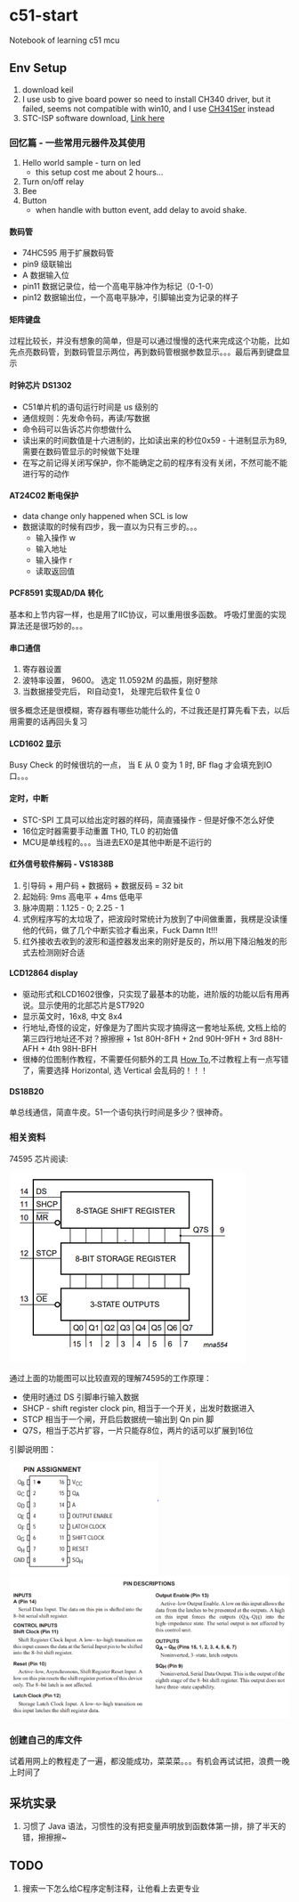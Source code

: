 # c51-start

Notebook of learning c51 mcu

## Env Setup

1. download keil
1. I use usb to give board power so need to install CH340 driver, but it failed, seems not compatible with win10, and I use [CH341Ser](http://www.wch.cn/download/CH341SER_EXE.html) instead
1. STC-ISP software download, [Link here](http://www.stcisp.com/stcisp620_off.html)

### 回忆篇 - 一些常用元器件及其使用

1. Hello world sample - turn on led
    * this setup cost me about 2 hours...
1. Turn on/off relay
1. Bee
1. Button
    * when handle with button event, add delay to avoid shake.

#### 数码管

* 74HC595 用于扩展数码管
* pin9 级联输出
* A 数据输入位
* pin11 数据记录位，给一个高电平脉冲作为标记（0-1-0）
* pin12 数据输出位，一个高电平脉冲，引脚输出变为记录的样子

#### 矩阵键盘

过程比较长，并没有想象的简单，但是可以通过慢慢的迭代来完成这个功能，比如先点亮数码管，到数码管显示两位，再到数码管根据参数显示。。。最后再到键盘显示

#### 时钟芯片 DS1302

* C51单片机的语句运行时间是 us 级别的
* 通信规则：先发命令码，再读/写数据
* 命令码可以告诉芯片你想做什么
* 读出来的时间数值是十六进制的，比如读出来的秒位0x59 - 十进制显示为89, 需要在数码管显示的时候做下处理
* 在写之前记得关闭写保护，你不能确定之前的程序有没有关闭，不然可能不能进行写的动作

#### AT24C02 断电保护

* data change only happened when SCL is low
* 数据读取的时候有四步，我一直以为只有三步的。。。
    + 输入操作 w
    + 输入地址
    + 输入操作 r
    + 读取返回值

#### PCF8591 实现AD/DA 转化

基本和上节内容一样，也是用了IIC协议，可以重用很多函数。 呼吸灯里面的实现算法还是很巧妙的。。。

#### 串口通信

1. 寄存器设置
1. 波特率设置， 9600。 选定 11.0592M 的晶振，刚好整除
1. 当数据接受完后， RI自动变1， 处理完后软件复位 0

很多概念还是很模糊，寄存器有哪些功能什么的，不过我还是打算先看下去，以后用需要的话再回头复习

#### LCD1602 显示

Busy Check 的时候很坑的一点， 当 E 从 0 变为 1 时, BF flag 才会填充到IO口。。。

#### 定时，中断

* STC-SPI 工具可以给出定时器的样码，简直骚操作 - 但是好像不怎么好使
* 16位定时器需要手动重置 TH0, TL0 的初始值
* MCU是单线程的。。。当进去EX0是其他中断是不运行的

#### 红外信号软件解码 - VS1838B

1. 引导码 + 用户码 + 数据码 + 数据反码 = 32 bit
1. 起始码: 9ms 高电平 + 4ms 低电平
1. 脉冲周期：1.125 - 0; 2.25 - 1
1. 式例程序写的太垃圾了，把波段时常统计为放到了中间做重置，我楞是没读懂他的代码，做了几个中断实验才看出来，Fuck Damn It!!!
1. 红外接收去收到的波形和遥控器发出来的刚好是反的，所以用下降沿触发的形式去检测刚好合适

#### LCD12864 display

* 驱动形式和LCD1602很像，只实现了最基本的功能，进阶版的功能以后有用再说。显示使用的北部芯片是ST7920
* 显示英文时，16x8, 中文 8x4
* 行地址,奇怪的设定，好像是为了图片实现才搞得这一套地址系统, 文档上给的第三四行地址还不对？擦擦擦
        + 1st 80H-8FH
        + 2nd 90H-9FH
        + 3rd 88H-AFH
        + 4th 98H-BFH
* 很棒的位图制作教程，不需要任何额外的工具 [How To](https://www.exploreembedded.com/wiki/Displaying_Images_and_Icons_on_GLCD),不过教程上有一点写错了，需要选择 Horizontal, 选 Vertical 会乱码的！！！

#### DS18B20

单总线通信，简直牛皮。51一个语句执行时间是多少？很神奇。

### 相关资料

74595 芯片阅读:

![functional diagrame](images/74595_functional_diagrame.png)

通过上面的功能图可以比较直观的理解74595的工作原理：

* 使用时通过 DS 引脚串行输入数据
* SHCP - shift register clock pin, 相当于一个开关，出发时数据进入
* STCP 相当于一个闸，开启后数据统一输出到 Qn pin 脚
* Q7S，相当于芯片扩容，一片只能存8位，两片的话可以扩展到16位

引脚说明图：

![pin](images/74HC595.png)
![desc](images/74595_desc.png)

### 创建自己的库文件

试着用网上的教程走了一遍，都没能成功，菜菜菜。。。有机会再试试把，浪费一晚上时间了

## 采坑实录

1. 习惯了 Java 语法，习惯性的没有把变量声明放到函数体第一排，排了半天的错，擦擦擦~

## TODO

1. 搜索一下怎么给C程序定制注释，让他看上去更专业
